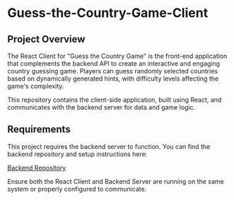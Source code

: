 # Guess-the-Country-Game-Client

## Project Overview
The React Client for "Guess the Country Game" is the front-end application that complements the backend API to create an interactive and engaging country guessing game. Players can guess randomly selected countries based on dynamically generated hints, with difficulty levels affecting the game's complexity.

This repository contains the client-side application, built using React, and communicates with the backend server for data and game logic.

## Requirements
This project requires the backend server to function. You can find the backend repository and setup instructions here:

[Backend Repository](https://github.com/Maciek-Sawicki/Guess-the-Country-Game)

Ensure both the React Client and Backend Server are running on the same system or properly configured to communicate.